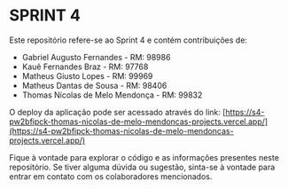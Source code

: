 # SPRINT 4

Este repositório refere-se ao Sprint 4 e contém contribuições de:

- Gabriel Augusto Fernandes - RM: 98986
- Kauê Fernandes Braz - RM: 97768
- Matheus Giusto Lopes - RM: 99969
- Matheus Dantas de Sousa - RM: 98406
- Thomas Nícolas de Melo Mendonça - RM: 99832

O deploy da aplicação pode ser acessado através do link: [https://s4-pw2bfipck-thomas-nicolas-de-melo-mendoncas-projects.vercel.app/](https://s4-pw2bfipck-thomas-nicolas-de-melo-mendoncas-projects.vercel.app/)

Fique à vontade para explorar o código e as informações presentes neste repositório. Se tiver alguma dúvida ou sugestão, sinta-se à vontade para entrar em contato com os colaboradores mencionados.

